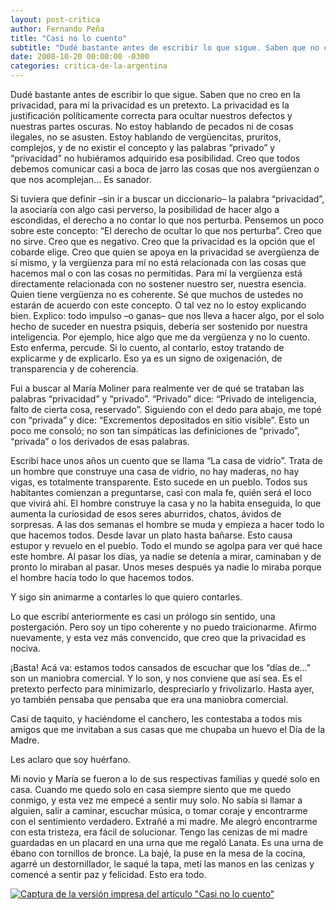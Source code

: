 ```yaml
---
layout: post-critica
author: Fernando Peña
title: "Casi no lo cuento"
subtitle: "Dudé bastante antes de escribir lo que sigue. Saben que no creo en la privacidad, para mí la privacidad es un pretexto."
date: 2008-10-20 00:00:00 -0300
categories: critica-de-la-argentina
---
```

Dudé bastante antes de escribir lo que sigue. Saben que no creo en la privacidad, para mí la privacidad es un pretexto. La privacidad es la justificación políticamente correcta para ocultar nuestros defectos y nuestras partes oscuras. No estoy hablando de pecados ni de cosas ilegales, no se asusten. Estoy hablando de vergüencitas, pruritos, complejos, y de no existir el concepto y las palabras “privado” y “privacidad” no hubiéramos adquirido esa posibilidad. Creo que todos debemos comunicar casi a boca de jarro las cosas que nos avergüenzan o que nos acomplejan... Es sanador.

Si tuviera que definir –sin ir a buscar un diccionario– la palabra “privacidad”, la asociaría con algo casi perverso, la posibilidad de hacer algo a escondidas, el derecho a no contar lo que nos perturba. Pensemos un poco sobre este concepto: “El derecho de ocultar lo que nos perturba”. Creo que no sirve. Creo que es negativo. Creo que la privacidad es la opción que el cobarde elige. Creo que quien se apoya en la privacidad se avergüenza de sí mismo, y la vergüenza para mí no está relacionada con las cosas que hacemos mal o con las cosas no permitidas. Para mí la vergüenza está directamente relacionada con no sostener nuestro ser, nuestra esencia. Quien tiene vergüenza no es coherente. Sé que muchos de ustedes no estarán de acuerdo con este concepto. O tal vez no lo estoy explicando bien. Explico: todo impulso –o ganas– que nos lleva a hacer algo, por el solo hecho de suceder en nuestra psiquis, debería ser sostenido por nuestra inteligencia. Por ejemplo, hice algo que me da vergüenza y no lo cuento. Esto enferma, percude. Si lo cuento, al contarlo, estoy tratando de explicarme y de explicarlo. Eso ya es un signo de oxigenación, de transparencia y de coherencia.

Fui a buscar al María Moliner para realmente ver de qué se trataban las palabras “privacidad” y “privado”. “Privado” dice: “Privado de inteligencia, falto de cierta cosa, reservado”. Siguiendo con el dedo para abajo, me topé con “privada” y dice: “Excrementos depositados en sitio visible”. Esto un poco me consoló; no son tan simpáticas las definiciones de “privado”, “privada” o los derivados de esas palabras.

Escribí hace unos años un cuento que se llama “La casa de vidrio”. Trata de un hombre que construye una casa de vidrio, no hay maderas, no hay vigas, es totalmente transparente. Esto sucede en un pueblo. Todos sus habitantes comienzan a preguntarse, casi con mala fe, quién será el loco que vivirá ahí. El hombre construye la casa y no la habita enseguida, lo que aumenta la curiosidad de esos seres aburridos, chatos, ávidos de sorpresas. A las dos semanas el hombre se muda y empieza a hacer todo lo que hacemos todos. Desde lavar un plato hasta bañarse. Esto causa estupor y revuelo en el pueblo. Todo el mundo se agolpa para ver qué hace este hombre. Al pasar los días, ya nadie se detenía a mirar, caminaban y de pronto lo miraban al pasar. Unos meses después ya nadie lo miraba porque el hombre hacía todo lo que hacemos todos.

Y sigo sin animarme a contarles lo que quiero contarles.

Lo que escribí anteriormente es casi un prólogo sin sentido, una postergación. Pero soy un tipo coherente y no puedo traicionarme. Afirmo nuevamente, y esta vez más convencido, que creo que la privacidad es nociva.

¡Basta! Acá va: estamos todos cansados de escuchar que los “días de...” son un maniobra comercial. Y lo son, y nos conviene que así sea. Es el pretexto perfecto para minimizarlo, despreciarlo y frivolizarlo. Hasta ayer, yo también pensaba que pensaba que era una maniobra comercial.

Casi de taquito, y haciéndome el canchero, les contestaba a todos mis amigos que me invitaban a sus casas que me chupaba un huevo el Día de la Madre.

Les aclaro que soy huérfano.

Mi novio y María se fueron a lo de sus respectivas familias y quedé solo en casa. Cuando me quedo solo en casa siempre siento que me quedo conmigo, y esta vez me empecé a sentir muy solo. No sabía si llamar a alguien, salir a caminar, escuchar música, o tomar coraje y encontrarme con el sentimiento verdadero. Extrañé a mi madre. Me alegró encontrarme con esta tristeza, era fácil de solucionar. Tengo las cenizas de mi madre guardadas en un placard en una urna que me regaló Lanata. Es una urna de ébano con tornillos de bronce. La bajé, la puse en la mesa de la cocina, agarré un destornillador, le saqué la tapa, metí las manos en las cenizas y comencé a sentir paz y felicidad. Esto era todo.

[![Captura de la versión impresa del artículo "Casi no lo cuento"](/images/critica/20081020.jpg)](/images/critica/20081020.jpg)
